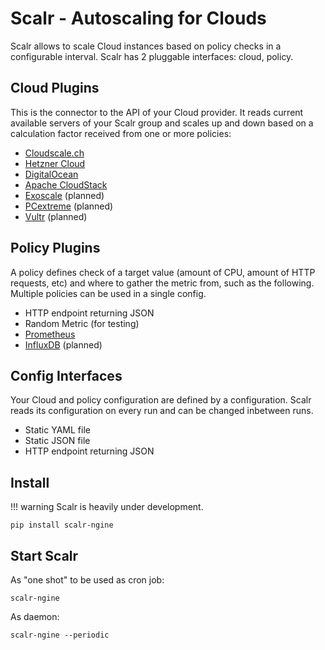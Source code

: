 # Scalr - Autoscaling for Clouds

Scalr allows to scale Cloud instances based on policy checks in a configurable interval. Scalr has 2 pluggable interfaces: cloud, policy.

## Cloud Plugins

This is the connector to the API of your Cloud provider. It reads current available servers of your Scalr group and scales up and down based on a calculation factor received from one or more policies:

- [Cloudscale.ch](https://www.cloudscale.ch)
- [Hetzner Cloud](https://www.hetzner.com/cloud)
- [DigitalOcean](https://www.digitalocean.com)
- [Apache CloudStack](https://cloudstack.apache.org)
- [Exoscale](https://www.exoscale.com) (planned)
- [PCextreme](https://www.pcextreme.com) (planned)
- [Vultr](https://www.vultr.com) (planned)

## Policy Plugins

A policy defines check of a target value (amount of CPU, amount of HTTP requests, etc) and where to gather the metric from, such as the following. Multiple policies can be used in a single config.

- HTTP endpoint returning JSON
- Random Metric (for testing)
- [Prometheus](https://prometheus.io)
- [InfluxDB](https://www.influxdata.com/) (planned)

## Config Interfaces

Your Cloud and policy configuration are defined by a configuration. Scalr reads its configuration on every run and can be changed inbetween runs.

- Static YAML file
- Static JSON file
- HTTP endpoint returning JSON

## Install

!!! warning
    Scalr is heavily under development.

```shell
pip install scalr-ngine
```

## Start Scalr

As "one shot" to be used as cron job:

```shell
scalr-ngine
```

As daemon:

```shell
scalr-ngine --periodic
```
